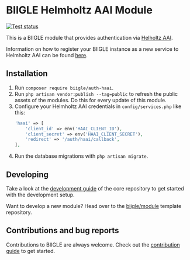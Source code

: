 # BIIGLE Helmholtz AAI Module

[![Test status](https://github.com/biigle/auth-haai/workflows/Tests/badge.svg)](https://github.com/biigle/auth-haai/actions?query=workflow%3ATests)

This is a BIIGLE module that provides authentication via [Helholtz AAI](https://hifis.net/aai/).

Information on how to register your BIIGLE instance as a new service to Helmholtz AAI can be found [here](https://hifis.net/doc/helmholtz-aai/howto-services/).

## Installation

1. Run `composer require biigle/auth-haai`.
2. Run `php artisan vendor:publish --tag=public` to refresh the public assets of the modules. Do this for every update of this module.
3. Configure your Helmholtz AAI credentials in `config/services.php` like this:
   ```php
   'haai' => [
       'client_id' => env('HAAI_CLIENT_ID'),
       'client_secret' => env('HAAI_CLIENT_SECRET'),
       'redirect' => '/auth/haai/callback',
   ],
   ```
4. Run the database migrations with `php artisan migrate`.

## Developing

Take a look at the [development guide](https://github.com/biigle/core/blob/master/DEVELOPING.md) of the core repository to get started with the development setup.

Want to develop a new module? Head over to the [biigle/module](https://github.com/biigle/module) template repository.

## Contributions and bug reports

Contributions to BIIGLE are always welcome. Check out the [contribution guide](https://github.com/biigle/core/blob/master/CONTRIBUTING.md) to get started.
